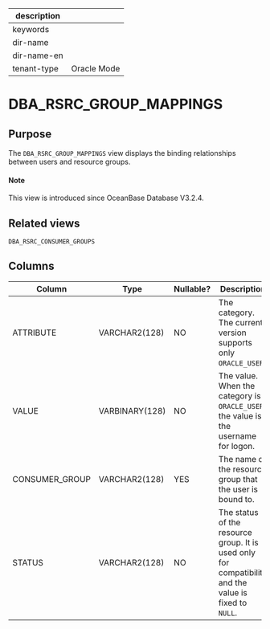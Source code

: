 | description ||
|---|---|
| keywords ||
| dir-name ||
| dir-name-en ||
| tenant-type | Oracle Mode |

# DBA_RSRC_GROUP_MAPPINGS

## Purpose

The `DBA_RSRC_GROUP_MAPPINGS` view displays the binding relationships between users and resource groups.


<main id="notice" type='explain'>
  <h4>Note</h4>
  <p>This view is introduced since OceanBase Database V3.2.4. </p>
</main>

## Related views

`DBA_RSRC_CONSUMER_GROUPS`

## Columns

| Column | Type | Nullable? | Description |
|----------------|----------------|------------|-----------------------------------|
| ATTRIBUTE | VARCHAR2(128) | NO | The category. The current version supports only `ORACLE_USER`.  |
| VALUE | VARBINARY(128) | NO | The value. When the category is `ORACLE_USER`, the value is the username for logon.  |
| CONSUMER_GROUP | VARCHAR2(128) | YES | The name of the resource group that the user is bound to.  |
| STATUS | VARCHAR2(128) | NO | The status of the resource group. It is used only for compatibility and the value is fixed to `NULL`.  |
